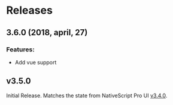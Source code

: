 # Releases

## 3.6.0 (2018, april, 27)
### Features:
- Add vue support



## v3.5.0

Initial Release. Matches the state from NativeScript Pro UI [v3.4.0](http://docs.telerik.com/devtools/nativescript-ui/release-notes#release-notes-340).
